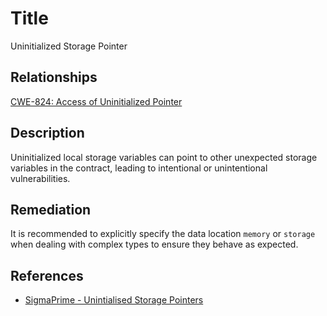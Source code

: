 # Title 
Uninitialized Storage Pointer

## Relationships
[CWE-824: Access of Uninitialized Pointer](https://cwe.mitre.org/data/definitions/824.html)

## Description 
Uninitialized local storage variables can point to other unexpected storage variables in the contract, leading to intentional or unintentional vulnerabilities.

## Remediation
It is recommended to explicitly specify the data location `memory` or `storage` when dealing with complex types to ensure they behave as expected.

## References 
- [SigmaPrime - Unintialised Storage Pointers](https://github.com/sigp/solidity-security-blog#unintialised-storage-pointers-1)